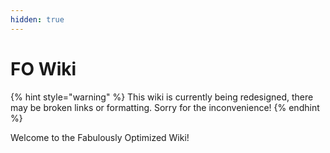 ```yaml
---
hidden: true
---
```


# FO Wiki

{% hint style="warning" %}
This wiki is currently being redesigned, there may be broken links or formatting. Sorry for the inconvenience!
{% endhint %}

Welcome to the Fabulously Optimized Wiki!
